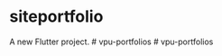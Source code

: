 # siteportfolio

A new Flutter project.
#   v p u - p o r t f o l i o s  
 #   v p u - p o r t f o l i o s  
 